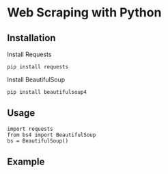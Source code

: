 # Web Scraping with Python

## Installation
Install Requests
      
    pip install requests

Install BeautifulSoup

    pip install beautifulsoup4

## Usage
    import requests  
    from bs4 import BeautifulSoup 
    bs = BeautifulSoup()
  
## Example

